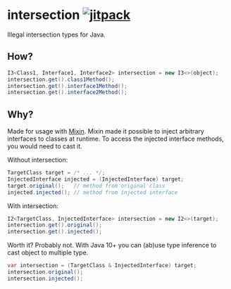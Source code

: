 # intersection [![jitpack](https://jitpack.io/v/lol.bai/intersection.svg)](https://jitpack.io/#lol.bai/intersection)
Illegal intersection types for Java.

## How?
```java
I3<Class1, Interface1, Interface2> intersection = new I3<>(object);
intersection.get().class1Method();
intersection.get().interface1Method();
intersection.get().interface2Method();
```

## Why?
Made for usage with [Mixin](https://github.com/SpongePowered/Mixin).
Mixin made it possible to inject arbitrary interfaces to classes at runtime.
To access the injected interface methods, you would need to cast it.

Without intersection:
```java
TargetClass target = /* ... */;
InjectedInterface injected = (InjectedInterface) target;
target.original();   // method from original class
injected.injected(); // method from injected interface
```

With intersection:
```java
I2<TargetClass, InjectedInterface> intersection = new I2<>(target);
intersection.get().original();
intersection.get().injected();
```

Worth it? Probably not. With Java 10+ you can (ab)use type inference to cast object to multiple type.
```java
var intersection = (TargetClass & InjectedInterface) target;
intersection.original();
intersection.injected();
```

